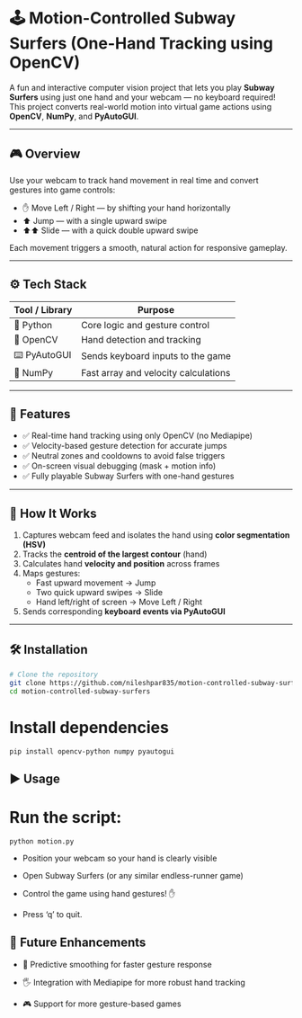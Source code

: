 # 🕹️ Motion-Controlled Subway Surfers (One-Hand Tracking using OpenCV)

A fun and interactive computer vision project that lets you play **Subway Surfers** using just one hand and your webcam — no keyboard required!  
This project converts real-world motion into virtual game actions using **OpenCV**, **NumPy**, and **PyAutoGUI**.

---

## 🎮 Overview

Use your webcam to track hand movement in real time and convert gestures into game controls:

- ✋ Move Left / Right — by shifting your hand horizontally  
- ⬆️ Jump — with a single upward swipe  
- ⬆️⬆️ Slide — with a quick double upward swipe  

Each movement triggers a smooth, natural action for responsive gameplay.

---

## ⚙️ Tech Stack

| Tool / Library | Purpose |
|-----------------|----------|
| 🐍 Python | Core logic and gesture control |
| 🎥 OpenCV | Hand detection and tracking |
| ⌨️ PyAutoGUI | Sends keyboard inputs to the game |
| 🔢 NumPy | Fast array and velocity calculations |

---

## 🚀 Features

- ✅ Real-time hand tracking using only OpenCV (no Mediapipe)
- ✅ Velocity-based gesture detection for accurate jumps
- ✅ Neutral zones and cooldowns to avoid false triggers
- ✅ On-screen visual debugging (mask + motion info)
- ✅ Fully playable Subway Surfers with one-hand gestures

---

## 🧩 How It Works

1. Captures webcam feed and isolates the hand using **color segmentation (HSV)**  
2. Tracks the **centroid of the largest contour** (hand)  
3. Calculates hand **velocity and position** across frames  
4. Maps gestures:
   - Fast upward movement → Jump  
   - Two quick upward swipes → Slide  
   - Hand left/right of screen → Move Left / Right  
5. Sends corresponding **keyboard events via PyAutoGUI**

---

## 🛠️ Installation

```bash
# Clone the repository
git clone https://github.com/nileshpar835/motion-controlled-subway-surfers.git
cd motion-controlled-subway-surfers
```

# Install dependencies
```
pip install opencv-python numpy pyautogui
```
## ▶️ Usage
 # Run the script:
```
python motion.py
```

- Position your webcam so your hand is clearly visible

- Open Subway Surfers (or any similar endless-runner game)

- Control the game using hand gestures! ✋

- Press ‘q’ to quit.

## 🧠 Future Enhancements

 - 🔮 Predictive smoothing for faster gesture response

 - 🖐️ Integration with Mediapipe for more robust hand tracking

 - 🎮 Support for more gesture-based games
